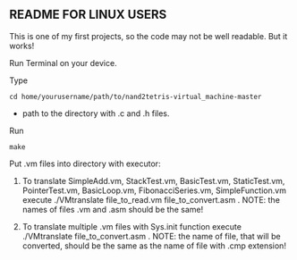 ## README FOR LINUX USERS

This is one of my first projects, so the code may not be well readable. But it works!

Run Terminal on your device.

Type 
```
cd home/yourusername/path/to/nand2tetris-virtual_machine-master 
```
 - path to the directory with .c and .h files.

Run 
```
make
```

Put .vm files into directory with executor:

1. To translate SimpleAdd.vm, StackTest.vm, BasicTest.vm, StaticTest.vm, PointerTest.vm, BasicLoop.vm, FibonacciSeries.vm, SimpleFunction.vm execute ./VMtranslate file_to_read.vm file_to_convert.asm . NOTE: the names of files .vm and .asm should be the same!

2. To translate multiple .vm files with Sys.init function execute ./VMtranslate file_to_convert.asm . NOTE: the name of file, that will be converted, should be the same as the name of file with .cmp extension!

